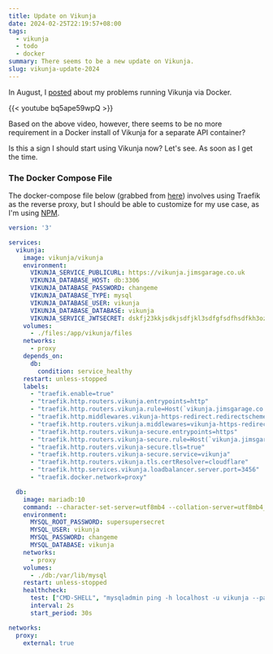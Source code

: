 ```yaml
---
title: Update on Vikunja
date: 2024-02-25T22:19:57+08:00
tags:
  - vikunja
  - todo
  - docker
summary: There seems to be a new update on Vikunja.
slug: vikunja-update-2024
---
```


In August, I [posted](https://deuts.org/vikunja-internal-server-error/) about my problems running Vikunja via Docker.

{{< youtube bq5ape59wpQ >}}

Based on the above video, however, there seems to be no more requirement in a Docker install of Vikunja for a separate API container?

Is this a sign I should start using Vikunja now? Let's see. As soon as I get the time.

### The Docker Compose File

The docker-compose file below (grabbed from [here](https://github.com/JamesTurland/JimsGarage/blob/main/Vikunja/docker-compose.yaml)) involves using Traefik as the reverse proxy, but I should be able to customize for my use case, as I'm using [NPM](https://github.com/NginxProxyManager/nginx-proxy-manager).

```yml
version: '3'

services:
  vikunja:
    image: vikunja/vikunja
    environment:
      VIKUNJA_SERVICE_PUBLICURL: https://vikunja.jimsgarage.co.uk
      VIKUNJA_DATABASE_HOST: db:3306
      VIKUNJA_DATABASE_PASSWORD: changeme
      VIKUNJA_DATABASE_TYPE: mysql
      VIKUNJA_DATABASE_USER: vikunja
      VIKUNJA_DATABASE_DATABASE: vikunja
      VIKUNJA_SERVICE_JWTSECRET: dskfj23kkjsdkjsdfjkl3sdfgfsdfhsdfkh3ozxpqzx
    volumes: 
      - ./files:/app/vikunja/files
    networks:
      - proxy
    depends_on:
      db:
        condition: service_healthy
    restart: unless-stopped
    labels:
      - "traefik.enable=true"
      - "traefik.http.routers.vikunja.entrypoints=http"
      - "traefik.http.routers.vikunja.rule=Host(`vikunja.jimsgarage.co.uk`)"
      - "traefik.http.middlewares.vikunja-https-redirect.redirectscheme.scheme=https"
      - "traefik.http.routers.vikunja.middlewares=vikunja-https-redirect"
      - "traefik.http.routers.vikunja-secure.entrypoints=https"
      - "traefik.http.routers.vikunja-secure.rule=Host(`vikunja.jimsgarage.co.uk`)"
      - "traefik.http.routers.vikunja-secure.tls=true"
      - "traefik.http.routers.vikunja-secure.service=vikunja"
      - "traefik.http.routers.vikunja.tls.certResolver=cloudflare"
      - "traefik.http.services.vikunja.loadbalancer.server.port=3456"
      - "traefik.docker.network=proxy"

  db:
    image: mariadb:10
    command: --character-set-server=utf8mb4 --collation-server=utf8mb4_unicode_ci
    environment:
      MYSQL_ROOT_PASSWORD: supersupersecret 
      MYSQL_USER: vikunja
      MYSQL_PASSWORD: changeme
      MYSQL_DATABASE: vikunja
    networks:
      - proxy
    volumes:
      - ./db:/var/lib/mysql
    restart: unless-stopped
    healthcheck:
      test: ["CMD-SHELL", "mysqladmin ping -h localhost -u vikunja --password=changeme"]
      interval: 2s
      start_period: 30s

networks:
  proxy:
    external: true
```

